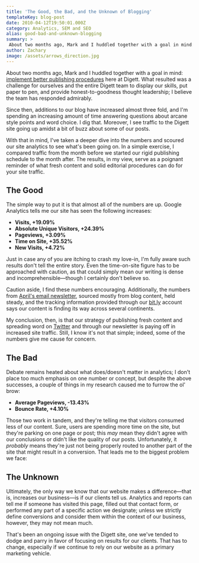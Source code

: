 ```yaml
---
title: 'The Good, the Bad, and the Unknown of Blogging'
templateKey: blog-post
date: 2010-04-12T19:50:01.000Z
category: Analytics, SEM and SEO
alias: good-bad-and-unknown-blogging
summary: > 
 About two months ago, Mark and I huddled together with a goal in mind: implement better publishing procedures here at Digett. What resulted was a challenge for ourselves and the entire Digett team to display our skills, put paper to pen, and provide honest-to-goodness thought leadership; I believe the team has responded admirably.
author: Zachary
image: /assets/arrows_direction.jpg
---
```


About two months ago, Mark and I huddled together with a goal in mind: [implement better publishing procedures](/insights/four-ways-fix-sub-par-publishing) here at Digett. What resulted was a challenge for ourselves and the entire Digett team to display our skills, put paper to pen, and provide honest-to-goodness thought leadership; I believe the team has responded admirably.

Since then, additions to our blog have increased almost three fold, and I'm spending an increasing amount of time answering questions about arcane style points and word choice. I dig that. Moreover, I see traffic to the Digett site going up amidst a bit of buzz about some of our posts.

With that in mind, I've taken a deeper dive into the numbers and scoured our site analytics to see what's been going on. In a simple exercise, I compared traffic from the month before we started our rigid publishing schedule to the month after. The results, in my view, serve as a poignant reminder of what fresh content and solid editorial procedures can do for your site traffic.

The Good
--------

The simple way to put it is that almost all of the numbers are up. Google Analytics tells me our site has seen the following increases:

*   **Visits, +19.09%**
*   **Absolute Unique Visitors, +24.39%**
*   **Pageviews, +3.09%**
*   **Time on Site, +35.52%**
*   **New Visits, +4.72%**

Just in case any of you are itching to crash my love-in, I'm fully aware such results don't tell the entire story. Even the time-on-site figure has to be approached with caution, as that could simply mean our writing is dense and incomprehensible—though I certainly don't believe so.

Caution aside, I find these numbers encouraging. Additionally, the numbers from [April's email newsletter](http://campaign.digett.com/T/ViewEmail/r/1C33452353881CB9 "April's newsletter"), sourced mostly from blog content, held steady, and the tracking information provided through our [bit.ly](http://bit.ly "bit.ly") account says our content is finding its way across several continents.

My conclusion, then, is that our strategy of publishing fresh content and spreading word on [Twitter](http://www.twitter.com/digett) and through our newsletter is paying off in increased site traffic. Still, I know it's not that simple; indeed, some of the numbers give me cause for concern.

The Bad
-------

Debate remains heated about what does/doesn't matter in analytics; I don't place too much emphasis on one number or concept, but despite the above successes, a couple of things in my research caused me to furrow the ol' brow:

*   **Average Pageviews, -13.43%**
*   **Bounce Rate, +4.10%**

Those two work in tandem, and they're telling me that visitors consumed less of our content. Sure, users are spending more time on the site, but they're parking on one page or post; this _may_ mean they didn't agree with our conclusions or didn't like the quality of our posts. Unfortunately, it _probably_ means they're just not being properly routed to another part of the site that might result in a conversion. That leads me to the biggest problem we face:

The Unknown
-----------

Ultimately, the only way we know that our website makes a difference—that is, increases our business—is if our clients tell us. Analytics and reports can tell me if someone has visited this page, filled out that contact form, or performed any part of a specific action we designate; unless we strictly define conversions and consider them within the context of our business, however, they may not mean much.

That's been an ongoing issue with the Digett site, one we've tended to dodge and parry in favor of focusing on results for our clients. That has to change, especially if we continue to rely on our website as a primary marketing vehicle.